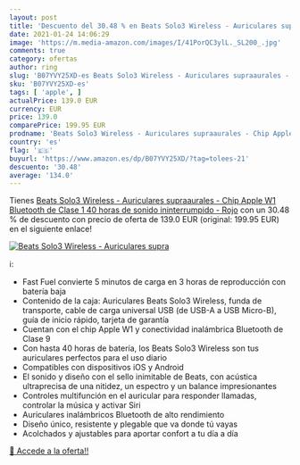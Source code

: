 ```yaml
---
layout: post
title: 'Descuento del 30.48 % en Beats Solo3 Wireless - Auriculares supra'
date: 2021-01-24 14:06:29
image: 'https://m.media-amazon.com/images/I/41PorQC3ylL._SL200_.jpg'
comments: true
category: ofertas
author: ring
slug: 'B07YVY25XD-es Beats Solo3 Wireless - Auriculares supraaurales - Chip...'
sku: 'B07YVY25XD-es'
tags: [ 'apple', ]
actualPrice: 139.0 EUR
currency: EUR
price: 139.0
comparePrice: 199.95 EUR
prodname: 'Beats Solo3 Wireless - Auriculares supraaurales - Chip Apple W1  Bluetooth de Clase 1  40 horas de sonido ininterrumpido - Rojo'
country: 'es'
flag: '🇪🇸'
buyurl: 'https://www.amazon.es/dp/B07YVY25XD/?tag=tolees-21'
descuento: '30.48'
average: '134.0'
---
```


Tienes [Beats Solo3 Wireless - Auriculares supraaurales - Chip Apple W1  Bluetooth de Clase 1  40 horas de sonido ininterrumpido - Rojo](https://www.amazon.es/dp/B07YVY25XD/?tag=tolees-21) con un 30.48 % de descuento con precio de oferta de 139.0 EUR (original: 199.95 EUR) en el siguiente enlace!

[![Beats Solo3 Wireless - Auriculares supra](https://m.media-amazon.com/images/I/41PorQC3ylL._SL200_.jpg)](https://www.amazon.es/dp/B07YVY25XD/?tag=tolees-21)

ℹ️:

- Fast Fuel convierte 5 minutos de carga en 3 horas de reproducción con batería baja
- Contenido de la caja: Auriculares Beats Solo3 Wireless, funda de transporte, cable de carga universal USB (de USB-A a USB Micro-B), guía de inicio rápido, tarjeta de garantía
- Cuentan con el chip Apple W1 y conectividad inalámbrica Bluetooth de Clase 9
- Con hasta 40 horas de batería, los Beats Solo3 Wireless son tus auriculares perfectos para el uso diario
- Compatibles con dispositivos iOS y Android
- El sonido y diseño con el sello inimitable de Beats, con acústica ultraprecisa de una nitidez, un espectro y un balance impresionantes
- Controles multifunción en el auricular para responder llamadas, controlar la música y activar Siri
- Auriculares inalámbricos Bluetooth de alto rendimiento
- Diseño único, resistente y plegable que va donde tú vayas
- Acolchados y ajustables para aportar confort a tu día a día

[🛒 Accede a la oferta!!](https://www.amazon.es/dp/B07YVY25XD/?tag=tolees-21)
